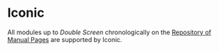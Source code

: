 # Iconic

All modules up to _Double Screen_ chronologically on the [Repository of Manual Pages](https://ktane.timwi.de/) are supported by Iconic.

